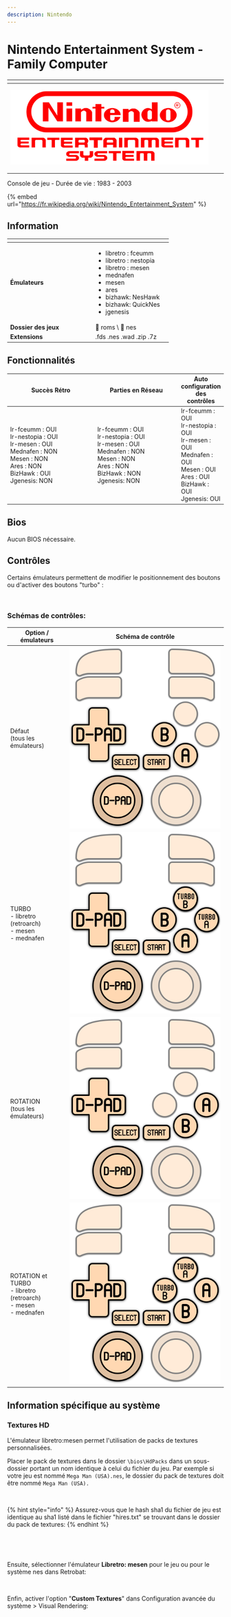 ```yaml
---
description: Nintendo
---
```


# Nintendo Entertainment System - Family Computer

<table data-header-hidden><thead><tr><th></th><th></th><th data-hidden></th></tr></thead><tbody><tr><td><p></p><p><picture><source srcset="https://raw.githubusercontent.com/fabricecaruso/es-theme-carbon/91d85c7849cc550b0cac4e75cb8e0923d3b61b5e/art/logos/nes-w.svg" media="(prefers-color-scheme: dark)"><img src="https://raw.githubusercontent.com/fabricecaruso/es-theme-carbon/master/art/logos/nes.svg" alt="" data-size="original"></picture></p></td><td><p></p><p><img src="https://upload.wikimedia.org/wikipedia/commons/7/7d/Family_Computer_logo.svg" alt="" data-size="original"></p></td><td></td></tr></tbody></table>

Console de jeu - Durée de vie : 1983 - 2003

{% embed url="https://fr.wikipedia.org/wiki/Nintendo_Entertainment_System" %}

## Information

<table data-header-hidden><thead><tr><th width="184"></th><th></th><th data-hidden></th></tr></thead><tbody><tr><td><strong>Émulateurs</strong></td><td><ul><li>libretro : fceumm</li><li>libretro : nestopia</li><li>libretro : mesen</li><li>mednafen</li><li>mesen</li><li>ares</li><li>bizhawk: NesHawk</li><li>bizhawk: QuickNes</li><li>jgenesis</li></ul></td><td></td></tr><tr><td><strong>Dossier des jeux</strong></td><td><span data-gb-custom-inline data-tag="emoji" data-code="1f4c1">📁</span> roms \ <span data-gb-custom-inline data-tag="emoji" data-code="1f4c2">📂</span> nes</td><td></td></tr><tr><td><strong>Extensions</strong></td><td>.fds .nes .wad .zip .7z</td><td></td></tr></tbody></table>

## Fonctionnalités

<table><thead><tr><th width="256">Succès Rétro</th><th width="243">Parties en Réseau</th><th>Auto configuration des contrôles</th></tr></thead><tbody><tr><td>lr-fceumm : OUI<br>lr-nestopia : OUI<br>lr-mesen : OUI<br>Mednafen : NON<br>Mesen : NON<br>Ares : NON<br>BizHawk : OUI<br>Jgenesis: NON</td><td>lr-fceumm : OUI<br>lr-nestopia : OUI<br>lr-mesen : OUI<br>Mednafen : NON<br>Mesen : NON<br>Ares : NON<br>BizHawk : NON<br>Jgenesis: NON</td><td>lr-fceumm : OUI<br>lr-nestopia : OUI<br>lr-mesen : OUI<br>Mednafen : OUI<br>Mesen : OUI<br>Ares : OUI<br>BizHawk : OUI<br>Jgenesis: OUI</td></tr></tbody></table>

## Bios

Aucun BIOS nécessaire.

## Contrôles

Certains émulateurs permettent de modifier le positionnement des boutons ou d'activer des boutons "turbo" :

<div align="left">

<figure><img src="https://i.imgur.com/mvHL7wT.png" alt=""><figcaption></figcaption></figure>

</div>

### Schémas de contrôles:

| Option / émulateurs                                                         | Schéma de contrôle                                                                                                                            |
| --------------------------------------------------------------------------- | --------------------------------------------------------------------------------------------------------------------------------------------- |
| <p>Défaut <br>(tous les émulateurs)</p>                                     | <img src="https://github.com/RetroBat-Official/retrobat-tattoos/blob/main/default/nes.png?raw=true" alt="" data-size="original">              |
| <p>TURBO<br>- libretro (retroarch)<br>- mesen<br>- mednafen</p>             | <img src="https://github.com/RetroBat-Official/retrobat-tattoos/blob/main/default/nes_turbo.png?raw=true" alt="" data-size="original">        |
| <p>ROTATION<br>(tous les émulateurs)</p>                                    | <img src="https://github.com/RetroBat-Official/retrobat-tattoos/blob/main/default/nes_rotate.png?raw=true" alt="" data-size="original">       |
| <p>ROTATION et TURBO<br>- libretro (retroarch)<br>- mesen<br>- mednafen</p> | <img src="https://github.com/RetroBat-Official/retrobat-tattoos/blob/main/default/nes_rotate_turbo.png?raw=true" alt="" data-size="original"> |

## Information spécifique au système

### Textures HD

L'émulateur libretro:mesen permet l'utilisation de packs de textures personnalisées.

Placer le pack de textures dans le dossier `\bios\HdPacks` dans un sous-dossier portant un nom identique à celui du fichier du jeu. Par exemple si votre jeu est nommé `Mega Man (USA).nes`, le dossier du pack de textures doit être nommé `Mega Man (USA).`

<div align="left">

<figure><img src="https://i.imgur.com/0t1gw0h.png" alt=""><figcaption></figcaption></figure>

</div>

{% hint style="info" %}
Assurez-vous que le hash sha1 du fichier de jeu est identique au sha1 listé dans le fichier "hires.txt" se trouvant dans le dossier du pack de textures:
{% endhint %}

<div align="left">

<figure><img src="https://i.imgur.com/KAQVQlV.png" alt=""><figcaption></figcaption></figure>

</div>

<div align="left">

<figure><img src="https://i.imgur.com/b04EdoH.png" alt=""><figcaption></figcaption></figure>

</div>

Ensuite, sélectionner l'émulateur **Libretro: mesen** pour le jeu ou pour le système nes dans Retrobat:

<div align="left">

<figure><img src="https://i.imgur.com/VejzZpo.png" alt=""><figcaption></figcaption></figure>

</div>

Enfin, activer l'option "**Custom Textures**" dans Configuration avancée du système > Visual Rendering:

<div align="left">

<figure><img src="https://i.imgur.com/VhTLGy1.png" alt=""><figcaption></figcaption></figure>

</div>
